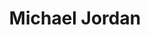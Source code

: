 ---
pid: FS86
title: Michael Jordan
location_transcription: 
zipcode: '14830'
outside_phl: 'Corning NY '
neighborhood: 
age: '14'
age_range: 13-19
instagram: 
image_file_name: FS_86.jpg
proposal_transcription: NBA
topic: Figure,Sports
topic_summary: 0, 0
type: Other No Form
keywords_other: 
credit: Jaheem
image_labels: Figure playing basketball
twitter: 
facebook: 
permalink: "/monuments/fs86/"
layout: item-page
---